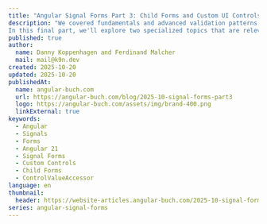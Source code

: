 ```yaml
---
title: "Angular Signal Forms Part 3: Child Forms and Custom UI Controls"
description: "We covered fundamentals and advanced validation patterns of Signal Forms in Part 1 and Part 2 of this blog series.
In this final part, we'll explore two specialized topics that are relevant for large and modular forms: child forms and custom UI controls."
published: true
author:
  name: Danny Koppenhagen and Ferdinand Malcher
  mail: mail@k9n.dev
created: 2025-10-20
updated: 2025-10-20
publishedAt:
  name: angular-buch.com
  url: https://angular-buch.com/blog/2025-10-signal-forms-part3
  logo: https://angular-buch.com/assets/img/brand-400.png
  linkExternal: true
keywords:
  - Angular
  - Signals
  - Forms
  - Angular 21
  - Signal Forms
  - Custom Controls
  - Child Forms
  - ControlValueAccessor
language: en
thumbnail:
  header: https://website-articles.angular-buch.com/2025-10-signal-forms-part3/header-signalforms-part3.jpg
series: angular-signal-forms
---
```


